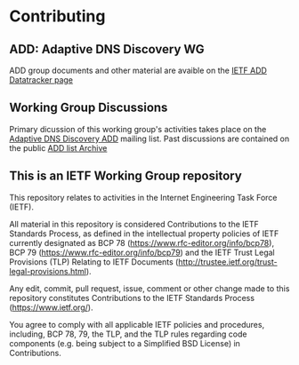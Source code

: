 
# Contributing

## ADD: Adaptive DNS Discovery WG 

ADD group documents and other material are avaible on the [IETF ADD Datatracker page](https://datatracker.ietf.org/wg/add/about/)

## Working Group Discussions

Primary dicussion of this working group's activities takes place on the [Adaptive DNS Discovery ADD](https://mailman.ietf.org/add) mailing list. 
Past discussions are contained on the public [ADD list Archive](https://mailarchive.ietf.org/arch/search/?q=ADD)

## This is an IETF Working Group repository

This repository relates to activities in the Internet Engineering Task Force (IETF). 

All material in this repository is considered Contributions to the IETF Standards Process, as defined in the intellectual property policies of IETF currently designated as BCP 78 (https://www.rfc-editor.org/info/bcp78), 
BCP 79 (https://www.rfc-editor.org/info/bcp79) and the IETF Trust Legal Provisions (TLP) Relating to IETF Documents 
(http://trustee.ietf.org/trust-legal-provisions.html).

Any edit, commit, pull request, issue, comment or other change made to this repository constitutes Contributions to the IETF Standards Process 
(https://www.ietf.org/).

You agree to comply with all applicable IETF policies and procedures, including, BCP 78, 79, the TLP, and the TLP rules regarding code components 
(e.g. being subject to a Simplified BSD License) in Contributions.
